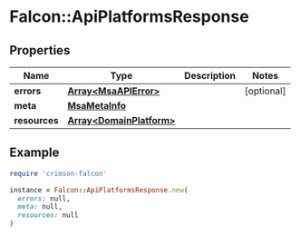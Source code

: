 # Falcon::ApiPlatformsResponse

## Properties

| Name | Type | Description | Notes |
| ---- | ---- | ----------- | ----- |
| **errors** | [**Array&lt;MsaAPIError&gt;**](MsaAPIError.md) |  | [optional] |
| **meta** | [**MsaMetaInfo**](MsaMetaInfo.md) |  |  |
| **resources** | [**Array&lt;DomainPlatform&gt;**](DomainPlatform.md) |  |  |

## Example

```ruby
require 'crimson-falcon'

instance = Falcon::ApiPlatformsResponse.new(
  errors: null,
  meta: null,
  resources: null
)
```

